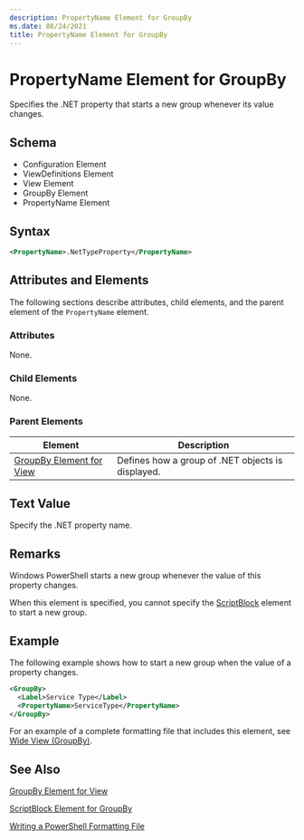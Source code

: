 ```yaml
---
description: PropertyName Element for GroupBy
ms.date: 08/24/2021
title: PropertyName Element for GroupBy
---
```

# PropertyName Element for GroupBy

Specifies the .NET property that starts a new group whenever its value changes.

## Schema

- Configuration Element
- ViewDefinitions Element
- View Element
- GroupBy Element
- PropertyName Element

## Syntax

```xml
<PropertyName>.NetTypeProperty</PropertyName>
```

## Attributes and Elements

The following sections describe attributes, child elements, and the parent element of the
`PropertyName` element.

### Attributes

None.

### Child Elements

None.

### Parent Elements

|Element|Description|
|-------------|-----------------|
|[GroupBy Element for View](./groupby-element-for-view-format.md)|Defines how a group of .NET objects is displayed.|

## Text Value

Specify the .NET property name.

## Remarks

Windows PowerShell starts a new group whenever the value of this property changes.

When this element is specified, you cannot specify the [ScriptBlock](./scriptblock-element-for-groupby-format.md)
element to start a new group.

## Example

The following example shows how to start a new group when the value of a property changes.

```xml
<GroupBy>
  <Label>Service Type</Label>
  <PropertyName>ServiceType</PropertyName>
</GroupBy>

```

For an example of a complete formatting file that includes this element, see [Wide View (GroupBy)](./wide-view-groupby.md).

## See Also

[GroupBy Element for View](./groupby-element-for-view-format.md)

[ScriptBlock Element for GroupBy](./scriptblock-element-for-groupby-format.md)

[Writing a PowerShell Formatting File](./writing-a-powershell-formatting-file.md)
